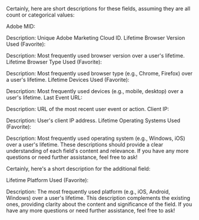 
Certainly, here are short descriptions for these fields, assuming they are all count or categorical values:

Adobe MID:

Description: Unique Adobe Marketing Cloud ID.
Lifetime Browser Version Used (Favorite):

Description: Most frequently used browser version over a user's lifetime.
Lifetime Browser Type Used (Favorite):

Description: Most frequently used browser type (e.g., Chrome, Firefox) over a user's lifetime.
Lifetime Devices Used (Favorite):

Description: Most frequently used devices (e.g., mobile, desktop) over a user's lifetime.
Last Event URL:

Description: URL of the most recent user event or action.
Client IP:

Description: User's client IP address.
Lifetime Operating Systems Used (Favorite):

Description: Most frequently used operating system (e.g., Windows, iOS) over a user's lifetime.
These descriptions should provide a clear understanding of each field's content and relevance. If you have any more questions or need further assistance, feel free to ask!

Certainly, here's a short description for the additional field:

Lifetime Platform Used (Favorite):

Description: The most frequently used platform (e.g., iOS, Android, Windows) over a user's lifetime.
This description complements the existing ones, providing clarity about the content and significance of the field. If you have any more questions or need further assistance, feel free to ask!

